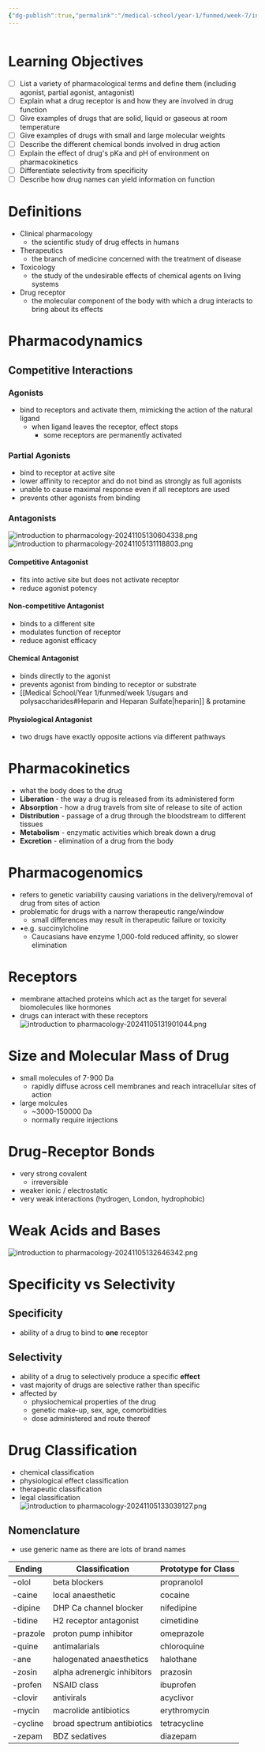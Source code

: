 ```yaml
---
{"dg-publish":true,"permalink":"/medical-school/year-1/funmed/week-7/introduction-to-pharmacology/","tags":["funmed"]}
---
```


```table-of-contents
```
# Learning Objectives
- [ ] List a variety of pharmacological terms and define them (including agonist, partial agonist, antagonist)
- [ ] Explain what a drug receptor is and how they are involved in drug function
- [ ] Give examples of drugs that are solid, liquid or gaseous at room temperature
- [ ] Give examples of drugs with small and large molecular weights
- [ ] Describe the different chemical bonds involved in drug action
- [ ] Explain the effect of drug's pKa and pH of environment on pharmacokinetics
- [ ] Differentiate selectivity from specificity
- [ ] Describe how drug names can yield information on function

# Definitions
- Clinical pharmacology
	- the scientific study of drug effects in humans
- Therapeutics
	- the branch of medicine concerned with the treatment of disease
- Toxicology
	- the study of the undesirable effects of chemical agents on living systems
- Drug receptor
	- the molecular component of the body with which a drug interacts to bring about its effects

# Pharmacodynamics

## Competitive Interactions
### Agonists
- bind to receptors and activate them, mimicking the action of the natural ligand
	- when ligand leaves the receptor, effect stops
		- some receptors are permanently activated

### Partial Agonists
- bind to receptor at active site
- lower affinity to receptor and do not bind as strongly as full agonists
- unable to cause maximal response even if all receptors are used
- prevents other agonists from binding

### Antagonists
![introduction to pharmacology-20241105130604338.png](/img/user/Medical%20School/Year%201/funmed/week%207/attachments/introduction%20to%20pharmacology-20241105130604338.png)
![introduction to pharmacology-20241105131118803.png](/img/user/Medical%20School/Year%201/funmed/week%207/attachments/introduction%20to%20pharmacology-20241105131118803.png)
#### Competitive Antagonist
- fits into active site but does not activate receptor
- reduce agonist potency

#### Non-competitive Antagonist
- binds to a different site
- modulates function of receptor
- reduce agonist efficacy

#### Chemical Antagonist
- binds directly to the agonist
- prevents agonist from binding to receptor or substrate
- [[Medical School/Year 1/funmed/week 1/sugars and polysaccharides#Heparin and Heparan Sulfate\|heparin]] & protamine

#### Physiological Antagonist
- two drugs have exactly opposite actions via different pathways

# Pharmacokinetics
- what the body does to the drug
- **Liberation** - the way a drug is released from its administered form
- **Absorption** - how a drug travels from site of release to site of action
- **Distribution** - passage of a drug through the bloodstream to different tissues
- **Metabolism** - enzymatic activities which break down a drug
- **Excretion** - elimination of a drug from the body

# Pharmacogenomics
- refers to genetic variability causing variations in the delivery/removal of drug from sites of action
- problematic for drugs with a narrow therapeutic range/window
	- small differences may result in therapeutic failure or toxicity
- •e.g. succinylcholine
	- Caucasians have enzyme 1,000-fold reduced affinity, so slower elimination

# Receptors
- membrane attached proteins which act as the target for several biomolecules like hormones
- drugs can interact with these receptors
![introduction to pharmacology-20241105131901044.png](/img/user/Medical%20School/Year%201/funmed/week%207/attachments/introduction%20to%20pharmacology-20241105131901044.png)

# Size and Molecular Mass of Drug
- small molecules of 7-900 Da
	- rapidly diffuse across cell membranes and reach intracellular sites of action
- large molcules
	- ~3000-150000 Da
	- normally require injections

# Drug-Receptor Bonds
- very strong covalent
	- irreversible
- weaker ionic / electrostatic
- very weak interactions (hydrogen, London, hydrophobic)

# Weak Acids and Bases
![introduction to pharmacology-20241105132646342.png](/img/user/Medical%20School/Year%201/funmed/week%207/attachments/introduction%20to%20pharmacology-20241105132646342.png)

# Specificity vs Selectivity
## Specificity
- ability of a drug to bind to **one** receptor
## Selectivity
- ability of a drug to selectively produce a specific **effect**
- vast majority of drugs are selective rather than specific
- affected by
	- physiochemical properties of the drug
	- genetic make-up, sex, age, comorbidities
	- dose administered and route thereof

# Drug Classification
- chemical classification
- physiological effect classification
- therapeutic classification
- legal classification
![introduction to pharmacology-20241105133039127.png](/img/user/Medical%20School/Year%201/funmed/week%207/attachments/introduction%20to%20pharmacology-20241105133039127.png)

## Nomenclature
- use generic name as there are lots of brand names


| Ending   | Classification              | Prototype for Class |
| -------- | --------------------------- | ------------------- |
| -olol    | beta blockers               | propranolol         |
| -caine   | local anaesthetic           | cocaine             |
| -dipine  | DHP Ca channel blocker      | nifedipine          |
| -tidine  | H2 receptor antagonist      | cimetidine          |
| -prazole | proton pump inhibitor       | omeprazole          |
| -quine   | antimalarials               | chloroquine         |
| -ane     | halogenated anaesthetics    | halothane           |
| -zosin   | alpha adrenergic inhibitors | prazosin            |
| -profen  | NSAID class                 | ibuprofen           |
| -clovir  | antivirals                  | acyclivor           |
| -mycin   | macrolide antibiotics       | erythromycin        |
| -cycline | broad spectrum antibiotics  | tetracycline        |
| -zepam   | BDZ sedatives               | diazepam            |
